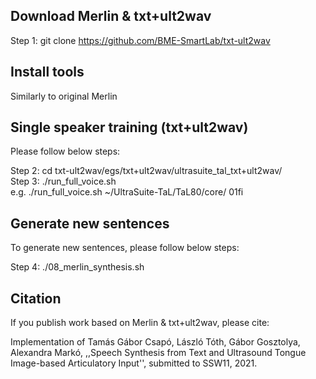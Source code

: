 Download Merlin & txt+ult2wav
---------------

Step 1: git clone https://github.com/BME-SmartLab/txt-ult2wav

Install tools
-------------

Similarly to original Merlin

Single speaker training (txt+ult2wav)
-----------------------

Please follow below steps:
 
Step 2: cd txt-ult2wav/egs/txt+ult2wav/ultrasuite_tal_txt+ult2wav/ <br/>
Step 3: ./run_full_voice.sh <UltraSuite-TaL dir> <speaker> <br/>
e.g. ./run_full_voice.sh ~/UltraSuite-TaL/TaL80/core/ 01fi 

Generate new sentences
----------------------

To generate new sentences, please follow below steps:

Step 4: ./08_merlin_synthesis.sh <speaker>  <br/>

Citation
--------

If you publish work based on Merlin & txt+ult2wav, please cite: 

Implementation of Tamás Gábor Csapó, László Tóth, Gábor Gosztolya, Alexandra Markó, ,,Speech Synthesis from Text and Ultrasound Tongue Image-based Articulatory Input'', submitted to SSW11, 2021.